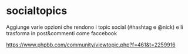 # socialtopics
Aggiunge varie opzioni che rendono i topic social (#hashtag e @nick) e li trasforma in post&amp;commenti come faccebook


https://www.phpbb.com/community/viewtopic.php?f=461&t=2259916
